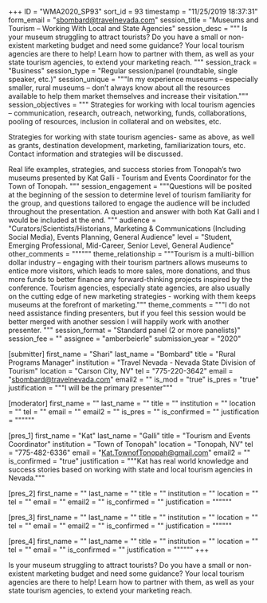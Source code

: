 +++
ID = "WMA2020_SP93"
sort_id = 93
timestamp = "11/25/2019 18:37:31"
form_email = "sbombard@travelnevada.com"
session_title = "Museums and Tourism – Working With Local and State Agencies"
session_desc = """
Is your museum struggling to attract tourists?  Do you have a small or non-existent marketing budget and need some guidance?  Your local tourism agencies are there to help!  Learn how to partner with them, as well as your state tourism agencies, to extend your marketing reach.
"""
session_track = "Business"
session_type = "Regular session/panel (roundtable, single speaker, etc.)"
session_unique = """In my experience museums – especially smaller, rural museums – don’t always know about all the resources available to help them market themselves and increase their visitation."""
session_objectives = """
Strategies for working with local tourism agencies – communication, research, outreach, networking, funds, collaborations, pooling of resources, inclusion in collateral and on websites, etc.

Strategies for working with state tourism agencies- same as above, as well as grants, destination development, marketing, familiarization tours, etc.  Contact information and strategies will be discussed.

Real life examples, strategies, and success stories from Tonopah’s two museums presented by Kat Galli - Tourism and Events Coordinator for the Town of Tonopah.
"""
session_engagement = """Questions will be posited at the beginning of the session to determine level of tourism familiarity for the group, and questions tailored to engage the audience will be included throughout the presentation.  A question and answer with both Kat Galli and I would be included at the end.  """
audience = "Curators/Scientists/Historians, Marketing & Communications (Including Social Media), Events Planning, General Audience"
level = "Student, Emerging Professional, Mid-Career, Senior Level, General Audience"
other_comments = """"""
theme_relationship = """Tourism is a multi-billion dollar industry – engaging with their tourism partners allows museums to entice more visitors, which leads to more sales, more donations, and thus more funds to better finance any forward-thinking projects inspired by the conference.  Tourism agencies, especially state agencies, are also usually on the cutting edge of new marketing strategies - working with them keeps museums at the forefront of marketing."""
theme_comments = """I do not need assistance finding presenters, but if you feel this session would be better merged with another session I will happily work with another presenter. """
session_format = "Standard panel (2 or more panelists)"
session_fee = ""
assignee = "amberbeierle"
submission_year = "2020"

[submitter]
first_name = "Shari"
last_name = "Bombard"
title = "Rural Programs Manager"
institution = "Travel Nevada - Nevada State Division of Tourism"
location = "Carson City, NV"
tel = "775-220-3642"
email = "sbombard@travelnevada.com"
email2 = ""
is_mod = "true"
is_pres = "true"
justification = """I will be the primary presenter"""

[moderator]
first_name = ""
last_name = ""
title = ""
institution = ""
location = ""
tel = ""
email = ""
email2 = ""
is_pres = ""
is_confirmed = ""
justification = """"""

[pres_1]
first_name = "Kat"
last_name = "Galli"
title = "Tourism and Events Coordinator"
institution = "Town of Tonopah"
location = "Tonopah, NV"
tel = "775-482-6336"
email = "Kat.TownofTonopah@gmail.com"
email2 = ""
is_confirmed = "true"
justification = """Kat has real world knowledge and success stories based on working with state and local tourism agencies in Nevada."""

[pres_2]
first_name = ""
last_name = ""
title = ""
institution = ""
location = ""
tel = ""
email = ""
email2 = ""
is_confirmed = ""
justification = """"""

[pres_3]
first_name = ""
last_name = ""
title = ""
institution = ""
location = ""
tel = ""
email = ""
email2 = ""
is_confirmed = ""
justification = """"""

[pres_4]
first_name = ""
last_name = ""
title = ""
institution = ""
location = ""
tel = ""
email = ""
is_confirmed = ""
justification = """"""
+++

Is your museum struggling to attract tourists?  Do you have a small or non-existent marketing budget and need some guidance?  Your local tourism agencies are there to help!  Learn how to partner with them, as well as your state tourism agencies, to extend your marketing reach.
